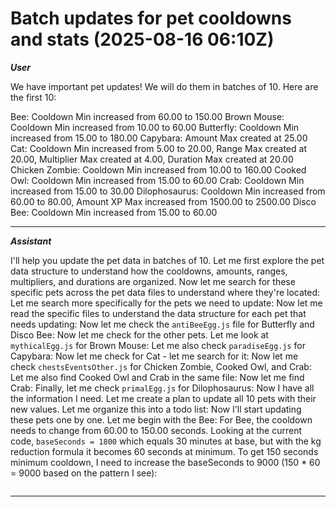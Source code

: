 <!-- Generated by SpecStory -->

# Batch updates for pet cooldowns and stats (2025-08-16 06:10Z)

_**User**_

We have important pet updates! We will do them in batches of 10. Here are the first 10:

Bee: Cooldown Min increased from 60.00 to 150.00
Brown Mouse: Cooldown Min increased from 10.00 to 60.00
Butterfly: Cooldown Min increased from 15.00 to 180.00
Capybara: Amount Max created at 25.00
Cat: Cooldown Min increased from 5.00 to 20.00, Range Max created at 20.00, Multiplier Max created at 4.00, Duration Max created at 20.00
Chicken Zombie: Cooldown Min increased from 10.00 to 160.00
Cooked Owl: Cooldown Min increased from 15.00 to 60.00
Crab: Cooldown Min increased from 15.00 to 30.00
Dilophosaurus: Cooldown Min increased from 60.00 to 80.00, Amount XP Max increased from 1500.00 to 2500.00
Disco Bee: Cooldown Min increased from 15.00 to 60.00


---

_**Assistant**_

I'll help you update the pet data in batches of 10. Let me first explore the pet data structure to understand how the cooldowns, amounts, ranges, multipliers, and durations are organized. Now let me search for these specific pets across the pet data files to understand where they're located: Let me search more specifically for the pets we need to update: Now let me read the specific files to understand the data structure for each pet that needs updating: Now let me check the `antiBeeEgg.js` file for Butterfly and Disco Bee: Now let me check for the other pets. Let me look at `mythicalEgg.js` for Brown Mouse: Let me also check `paradiseEgg.js` for Capybara: Now let me check for Cat - let me search for it: Now let me check `chestsEventsOther.js` for Chicken Zombie, Cooked Owl, and Crab: Let me also find Cooked Owl and Crab in the same file: Now let me find Crab: Finally, let me check `primalEgg.js` for Dilophosaurus: Now I have all the information I need. Let me create a plan to update all 10 pets with their new values. Let me organize this into a todo list: Now I'll start updating these pets one by one. Let me begin with the Bee: For Bee, the cooldown needs to change from 60.00 to 150.00 seconds. Looking at the current code, `baseSeconds = 1800` which equals 30 minutes at base, but with the kg reduction formula it becomes 60 seconds at minimum. To get 150 seconds minimum cooldown, I need to increase the baseSeconds to 9000 (150 * 60 = 9000 based on the pattern I see): 
```

```


---

